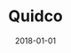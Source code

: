 ---
layout: site
title: "Quidco"
date: 2018-01-01
categories: [community]
version: 4.4.6
major: 4
minor: 4
patch: 6
slug: quidco
link: https://www.quidco.com/
permalink: /sites/:slug
---